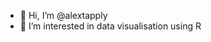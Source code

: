 - 👋 Hi, I’m @alextapply
- 👀 I’m interested in data visualisation using R 

<!---
alextapply/alextapply is a ✨ special ✨ repository because its `README.md` (this file) appears on your GitHub profile.
You can click the Preview link to take a look at your changes.
--->
